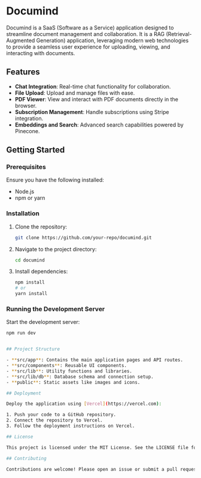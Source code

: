 # Documind

Documind is a SaaS (Software as a Service) application designed to streamline document management and collaboration. It is a RAG (Retrieval-Augmented Generation) application, leveraging modern web technologies to provide a seamless user experience for uploading, viewing, and interacting with documents.

## Features

- **Chat Integration**: Real-time chat functionality for collaboration.
- **File Upload**: Upload and manage files with ease.
- **PDF Viewer**: View and interact with PDF documents directly in the browser.
- **Subscription Management**: Handle subscriptions using Stripe integration.
- **Embeddings and Search**: Advanced search capabilities powered by Pinecone.

## Getting Started

### Prerequisites

Ensure you have the following installed:

- Node.js
- npm or yarn

### Installation

1. Clone the repository:

   ```bash
   git clone https://github.com/your-repo/documind.git
   ```

2. Navigate to the project directory:

   ```bash
   cd documind
   ```

3. Install dependencies:
   ```bash
   npm install
   # or
   yarn install
   ```

### Running the Development Server

Start the development server:

```bash
npm run dev


## Project Structure

- **src/app**: Contains the main application pages and API routes.
- **src/components**: Reusable UI components.
- **src/lib**: Utility functions and libraries.
- **src/lib/db**: Database schema and connection setup.
- **public**: Static assets like images and icons.

## Deployment

Deploy the application using [Vercel](https://vercel.com):

1. Push your code to a GitHub repository.
2. Connect the repository to Vercel.
3. Follow the deployment instructions on Vercel.

## License

This project is licensed under the MIT License. See the LICENSE file for details.

## Contributing

Contributions are welcome! Please open an issue or submit a pull request for any improvements or features.
```
